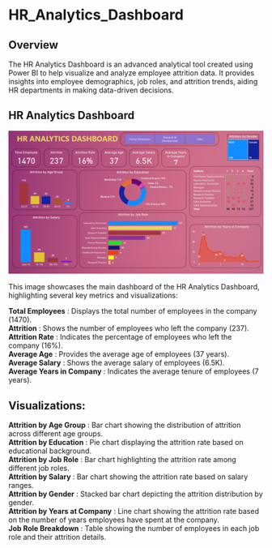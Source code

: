 # HR_Analytics_Dashboard

## Overview
The HR Analytics Dashboard is an advanced analytical tool created using Power BI to help visualize and analyze employee attrition data. It provides insights into employee demographics, job roles, and attrition trends, aiding HR departments in making data-driven decisions.

## HR Analytics Dashboard
![HR Analytics Dashboard](HR_Analytics.png)

This image showcases the main dashboard of the HR Analytics Dashboard, highlighting several key metrics and visualizations:

**Total Employees** : Displays the total number of employees in the company (1470).  
**Attrition** : Shows the number of employees who left the company (237).  
**Attrition Rate** : Indicates the percentage of employees who left the company (16%).  
**Average Age** : Provides the average age of employees (37 years).  
**Average Salary** : Shows the average salary of employees (6.5K).  
**Average Years in Company** : Indicates the average tenure of employees (7 years). 

## Visualizations:
**Attrition by Age Group** : Bar chart showing the distribution of attrition across different age groups.  
**Attrition by Education** : Pie chart displaying the attrition rate based on educational background.  
**Attrition by Job Role** : Bar chart highlighting the attrition rate among different job roles.  
**Attrition by Salary** : Bar chart showing the attrition rate based on salary ranges.  
**Attrition by Gender** : Stacked bar chart depicting the attrition distribution by gender.  
**Attrition by Years at Company** : Line chart showing the attrition rate based on the number of years employees have spent at the company.  
**Job Role Breakdown** : Table showing the number of employees in each job role and their attrition details.  

